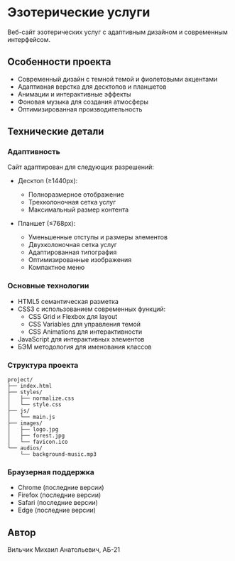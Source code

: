 # Эзотерические услуги

Веб-сайт эзотерических услуг с адаптивным дизайном и современным интерфейсом.

## Особенности проекта

- Современный дизайн с темной темой и фиолетовыми акцентами
- Адаптивная верстка для десктопов и планшетов
- Анимации и интерактивные эффекты
- Фоновая музыка для создания атмосферы
- Оптимизированная производительность

## Технические детали

### Адаптивность

Сайт адаптирован для следующих разрешений:

- Десктоп (≥1440px):
  - Полноразмерное отображение
  - Трехколоночная сетка услуг
  - Максимальный размер контента

- Планшет (≤768px):
  - Уменьшенные отступы и размеры элементов
  - Двухколоночная сетка услуг
  - Адаптированная типография
  - Оптимизированные изображения
  - Компактное меню

### Основные технологии

- HTML5 семантическая разметка
- CSS3 с использованием современных функций:
  - CSS Grid и Flexbox для layout
  - CSS Variables для управления темой
  - CSS Animations для интерактивности
- JavaScript для интерактивных элементов
- БЭМ методология для именования классов

### Структура проекта

```
project/
├── index.html
├── styles/
│   ├── normalize.css
│   └── style.css
├── js/
│   └── main.js
├── images/
│   ├── logo.jpg
│   ├── forest.jpg
│   └── favicon.ico
└── audios/
    └── background-music.mp3
```

### Браузерная поддержка

- Chrome (последние версии)
- Firefox (последние версии)
- Safari (последние версии)
- Edge (последние версии)

## Автор

Вильчик Михаил Анатольевич, АБ-21
